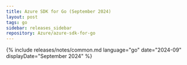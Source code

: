 ```yaml
---
title: Azure SDK for Go (September 2024)
layout: post
tags: go
sidebar: releases_sidebar
repository: Azure/azure-sdk-for-go
---
```

{% include releases/notes/common.md language="go" date="2024-09" displayDate="September 2024" %}
